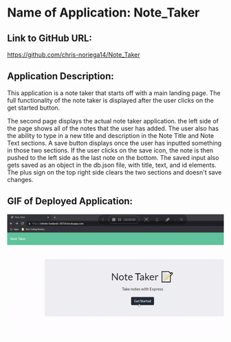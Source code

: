 # Name of Application: Note_Taker

## Link to GitHub URL:
https://github.com/chris-noriega14/Note_Taker

## Application Description:
This application is a note taker that starts off with a main landing page. The full functionality of the note taker is displayed after the user clicks on the get started button.

The second page displays the actual note taker application. the left side of the page shows all of the notes that the user has added. The user also has the ability to type in a new title and description in the Note Title and Note Text sections. A save button displays once the user has inputted something in those two sections. If the user clicks on the save icon, the note is then pushed to the left side as the last note on the bottom. The saved input also gets saved as an object in the db.json file, with title, text, and id elements. The plus sign on the top right side clears the two sections and doesn't save changes. 

## GIF of Deployed Application:
![Screencapture](https://github.com/chris-noriega14/Note_Taker/blob/main/screencapture-note-taker.gif?raw=true)



